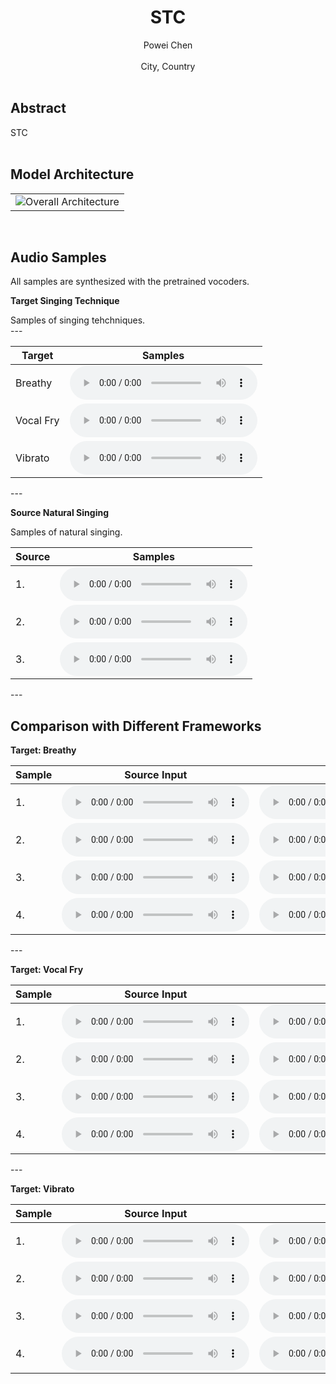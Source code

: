 # <center> STC</center>
<center>Powei Chen</center><br>
<center>City, Country</center> 
<br>

## Abstract
<div style="text-align: justify"> STC </div>

<br>

## Model Architecture
<table border="0">
  <tbody>
    <tr>
      <td><img src="figs/Proposed_FW.pdf" alt="Overall Architecture"></td>
    </tr>
  </tbody>
</table>

<br>


## Audio Samples
<div style="text-align: justify"> All samples are synthesized with the pretrained vocoders.</div>

**Target Singing Technique**
<div style="text-align: justify"> Samples of singing tehchniques.</div>
---
<table>
  <thead>
    <tr>
      <th>Target</th>
      <th>Samples</th>
    </tr>
  </thead>
  <tbody>
    <tr>
      <td>Breathy</td>
      <td><audio controls="" preload="auto">
            <source src="target_waves/breathy.wav"></audio></td>
    </tr>
    <tr>
      <td>Vocal Fry</td>
      <td><audio controls="" preload="auto">
            <source src="target_waves/vocal_fry.wav"></audio></td>
    </tr>
    <tr>
      <td>Vibrato</td>
      <td><audio controls="" preload="auto">
            <source src="target_waves/vibrato.wav"></audio></td>
    </tr>
  </tbody>
</table>
---

**Source Natural Singing**
<div style="text-align: justify"> Samples of natural singing.</div>
<table>
  <thead>
    <tr>
      <th>Source</th>
      <th>Samples</th>
    </tr>
  </thead>
  <tbody>
    <tr>
      <td>1.</td>
      <td><audio controls="" preload="auto">
            <source src="source_waves/natural_singing.wav"></audio></td>
    </tr>
    <tr>
      <td>2.</td>
      <td><audio controls="" preload="auto">
            <source src="source_waves/natural_singing.wav"></audio></td>
    </tr>
    <tr>
      <td>3.</td>
      <td><audio controls="" preload="auto">
            <source src="source_waves/natural_singing.wav"></audio></td>
    </tr>

  </tbody>
</table>
---

<br>

## Comparison with Different Frameworks

**Target: Breathy**


<table align="center">
  <thead>
    <tr>
      <th>Sample</th>
      <th>Source Input</th>
      <th>Baseline</th>
      <th>Mw/o</th>
      <th>Mw/</th>
    </tr>
  </thead>
  <tbody>
   <tr>
      <td>1.</td>
      <td><audio controls="" preload="auto"><source src="sample/a.wav"></audio></td>
      <td><audio controls="" preload="auto"><source src="sample/a.wav"></audio></td>
      <td><audio controls="" preload="auto"><source src="sample/a.wav"></audio></td>
      <td><audio controls="" preload="auto"><source src="sample/a.wav"></audio></td>
    </tr>
    <tr>
      <td>2.</td>
      <td><audio controls="" preload="auto"><source src="sample/a.wav"></audio></td>
      <td><audio controls="" preload="auto"><source src="sample/a.wav"></audio></td>
      <td><audio controls="" preload="auto"><source src="sample/a.wav"></audio></td>
      <td><audio controls="" preload="auto"><source src="sample/a.wav"></audio></td>
    </tr>
    <tr>
      <td>3.</td>
      <td><audio controls="" preload="auto"><source src="sample/a.wav"></audio></td>
      <td><audio controls="" preload="auto"><source src="sample/a.wav"></audio></td>
      <td><audio controls="" preload="auto"><source src="sample/a.wav"></audio></td>
      <td><audio controls="" preload="auto"><source src="sample/a.wav"></audio></td>
    </tr>
    <tr>
      <td>4.</td>
      <td><audio controls="" preload="auto"><source src="sample/a.wav"></audio></td>
      <td><audio controls="" preload="auto"><source src="sample/a.wav"></audio></td>
      <td><audio controls="" preload="auto"><source src="sample/a.wav"></audio></td>
      <td><audio controls="" preload="auto"><source src="sample/a.wav"></audio></td>
    </tr>
  </tbody>
</table>
---


**Target: Vocal Fry**


<table align="center">
  <thead>
    <tr>
      <th>Sample</th>
      <th>Source Input</th>
      <th>Baseline</th>
      <th>Mw/o</th>
      <th>Mw/</th>
    </tr>
  </thead>
  <tbody>
   <tr>
      <td>1.</td>
      <td><audio controls="" preload="auto"><source src="sample/a.wav"></audio></td>
      <td><audio controls="" preload="auto"><source src="sample/a.wav"></audio></td>
      <td><audio controls="" preload="auto"><source src="sample/a.wav"></audio></td>
      <td><audio controls="" preload="auto"><source src="sample/a.wav"></audio></td>
    </tr>
    <tr>
      <td>2.</td>
      <td><audio controls="" preload="auto"><source src="sample/a.wav"></audio></td>
      <td><audio controls="" preload="auto"><source src="sample/a.wav"></audio></td>
      <td><audio controls="" preload="auto"><source src="sample/a.wav"></audio></td>
      <td><audio controls="" preload="auto"><source src="sample/a.wav"></audio></td>
    </tr>
    <tr>
      <td>3.</td>
      <td><audio controls="" preload="auto"><source src="sample/a.wav"></audio></td>
      <td><audio controls="" preload="auto"><source src="sample/a.wav"></audio></td>
      <td><audio controls="" preload="auto"><source src="sample/a.wav"></audio></td>
      <td><audio controls="" preload="auto"><source src="sample/a.wav"></audio></td>
    </tr>
    <tr>
      <td>4.</td>
      <td><audio controls="" preload="auto"><source src="sample/a.wav"></audio></td>
      <td><audio controls="" preload="auto"><source src="sample/a.wav"></audio></td>
      <td><audio controls="" preload="auto"><source src="sample/a.wav"></audio></td>
      <td><audio controls="" preload="auto"><source src="sample/a.wav"></audio></td>
    </tr>
  </tbody>
</table>
---


**Target: Vibrato**


<table align="center">
  <thead>
    <tr>
      <th>Sample</th>
      <th>Source Input</th>
      <th>Baseline</th>
      <th>Mw/o</th>
      <th>Mw/</th>
    </tr>
  </thead>
  <tbody>
   <tr>
      <td>1.</td>
      <td><audio controls="" preload="auto"><source src="sample/a.wav"></audio></td>
      <td><audio controls="" preload="auto"><source src="sample/a.wav"></audio></td>
      <td><audio controls="" preload="auto"><source src="sample/a.wav"></audio></td>
      <td><audio controls="" preload="auto"><source src="sample/a.wav"></audio></td>
    </tr>
    <tr>
      <td>2.</td>
      <td><audio controls="" preload="auto"><source src="sample/a.wav"></audio></td>
      <td><audio controls="" preload="auto"><source src="sample/a.wav"></audio></td>
      <td><audio controls="" preload="auto"><source src="sample/a.wav"></audio></td>
      <td><audio controls="" preload="auto"><source src="sample/a.wav"></audio></td>
    </tr>
    <tr>
      <td>3.</td>
      <td><audio controls="" preload="auto"><source src="sample/a.wav"></audio></td>
      <td><audio controls="" preload="auto"><source src="sample/a.wav"></audio></td>
      <td><audio controls="" preload="auto"><source src="sample/a.wav"></audio></td>
      <td><audio controls="" preload="auto"><source src="sample/a.wav"></audio></td>
    </tr>
    <tr>
      <td>4.</td>
      <td><audio controls="" preload="auto"><source src="sample/a.wav"></audio></td>
      <td><audio controls="" preload="auto"><source src="sample/a.wav"></audio></td>
      <td><audio controls="" preload="auto"><source src="sample/a.wav"></audio></td>
      <td><audio controls="" preload="auto"><source src="sample/a.wav"></audio></td>
    </tr>
  </tbody>
</table>

